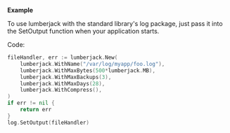 **Example**

To use lumberjack with the standard library's log package, just pass it into the SetOutput function when your application starts.

Code:

```go
fileHandler, err := lumberjack.New(
    lumberjack.WithName("/var/log/myapp/foo.log"),
    lumberjack.WithMaxBytes(500*lumberjack.MB),
    lumberjack.WithMaxBackups(3),
    lumberjack.WithMaxDays(28),
    lumberjack.WithCompress(),
)
if err != nil {
    return err
}
log.SetOutput(fileHandler)
```